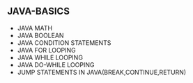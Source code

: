 ## JAVA-BASICS
* JAVA MATH
* JAVA BOOLEAN
* JAVA CONDITION STATEMENTS 
* JAVA FOR LOOPING
* JAVA WHILE LOOPING  
* JAVA DO-WHILE LOOPING 
*  JUMP STATEMENTS IN JAVA(BREAK,CONTINUE,RETURN) 
  
